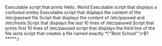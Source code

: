 Executable script that prints Hello, World 
Executable script that displays a confused smiley 
Executable script that displays the content of the /etc/passwd file 
Script that displays the content of /etc/passwd and /etc/hosts
Script that displays the last 10 lines of /etc/passwd 
Script that prints first 10 lines of /etc/passwd 
script that displays the third line of the file iacta
script that creates a file named exactly  \*\\'"Best School"\'\\*$\?\*\*\*\*\*:) 

